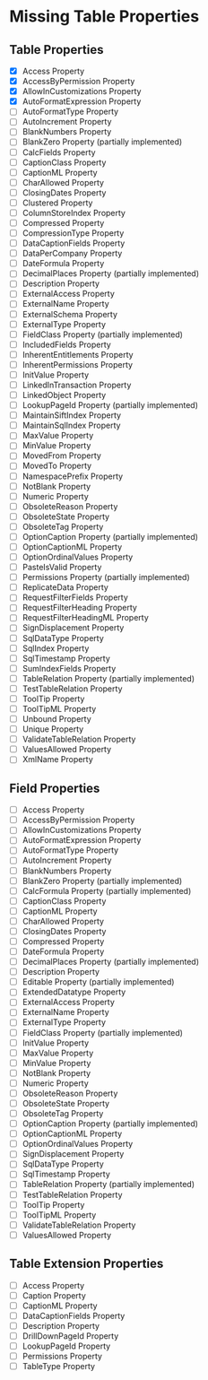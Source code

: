# Missing Table Properties

## Table Properties
- [x] Access Property
- [x] AccessByPermission Property
- [x] AllowInCustomizations Property
- [x] AutoFormatExpression Property
- [ ] AutoFormatType Property
- [ ] AutoIncrement Property
- [ ] BlankNumbers Property
- [ ] BlankZero Property (partially implemented)
- [ ] CalcFields Property
- [ ] CaptionClass Property
- [ ] CaptionML Property
- [ ] CharAllowed Property
- [ ] ClosingDates Property
- [ ] Clustered Property
- [ ] ColumnStoreIndex Property
- [ ] Compressed Property
- [ ] CompressionType Property
- [ ] DataCaptionFields Property
- [ ] DataPerCompany Property
- [ ] DateFormula Property
- [ ] DecimalPlaces Property (partially implemented)
- [ ] Description Property
- [ ] ExternalAccess Property
- [ ] ExternalName Property
- [ ] ExternalSchema Property
- [ ] ExternalType Property
- [ ] FieldClass Property (partially implemented)
- [ ] IncludedFields Property
- [ ] InherentEntitlements Property
- [ ] InherentPermissions Property
- [ ] InitValue Property
- [ ] LinkedInTransaction Property
- [ ] LinkedObject Property
- [ ] LookupPageId Property (partially implemented)
- [ ] MaintainSiftIndex Property
- [ ] MaintainSqlIndex Property
- [ ] MaxValue Property
- [ ] MinValue Property
- [ ] MovedFrom Property
- [ ] MovedTo Property
- [ ] NamespacePrefix Property
- [ ] NotBlank Property
- [ ] Numeric Property
- [ ] ObsoleteReason Property
- [ ] ObsoleteState Property
- [ ] ObsoleteTag Property
- [ ] OptionCaption Property (partially implemented)
- [ ] OptionCaptionML Property
- [ ] OptionOrdinalValues Property
- [ ] PasteIsValid Property
- [ ] Permissions Property (partially implemented)
- [ ] ReplicateData Property
- [ ] RequestFilterFields Property
- [ ] RequestFilterHeading Property
- [ ] RequestFilterHeadingML Property
- [ ] SignDisplacement Property
- [ ] SqlDataType Property
- [ ] SqlIndex Property
- [ ] SqlTimestamp Property
- [ ] SumIndexFields Property
- [ ] TableRelation Property (partially implemented)
- [ ] TestTableRelation Property
- [ ] ToolTip Property
- [ ] ToolTipML Property
- [ ] Unbound Property
- [ ] Unique Property
- [ ] ValidateTableRelation Property
- [ ] ValuesAllowed Property
- [ ] XmlName Property

## Field Properties
- [ ] Access Property
- [ ] AccessByPermission Property
- [ ] AllowInCustomizations Property
- [ ] AutoFormatExpression Property
- [ ] AutoFormatType Property
- [ ] AutoIncrement Property
- [ ] BlankNumbers Property
- [ ] BlankZero Property (partially implemented)
- [ ] CalcFormula Property (partially implemented)
- [ ] CaptionClass Property
- [ ] CaptionML Property
- [ ] CharAllowed Property
- [ ] ClosingDates Property
- [ ] Compressed Property
- [ ] DateFormula Property
- [ ] DecimalPlaces Property (partially implemented)
- [ ] Description Property
- [ ] Editable Property (partially implemented)
- [ ] ExtendedDatatype Property
- [ ] ExternalAccess Property
- [ ] ExternalName Property
- [ ] ExternalType Property
- [ ] FieldClass Property (partially implemented)
- [ ] InitValue Property
- [ ] MaxValue Property
- [ ] MinValue Property
- [ ] NotBlank Property
- [ ] Numeric Property
- [ ] ObsoleteReason Property
- [ ] ObsoleteState Property
- [ ] ObsoleteTag Property
- [ ] OptionCaption Property (partially implemented)
- [ ] OptionCaptionML Property
- [ ] OptionOrdinalValues Property
- [ ] SignDisplacement Property
- [ ] SqlDataType Property
- [ ] SqlTimestamp Property
- [ ] TableRelation Property (partially implemented)
- [ ] TestTableRelation Property
- [ ] ToolTip Property
- [ ] ToolTipML Property
- [ ] ValidateTableRelation Property
- [ ] ValuesAllowed Property

## Table Extension Properties
- [ ] Access Property
- [ ] Caption Property
- [ ] CaptionML Property
- [ ] DataCaptionFields Property
- [ ] Description Property
- [ ] DrillDownPageId Property
- [ ] LookupPageId Property
- [ ] Permissions Property
- [ ] TableType Property
